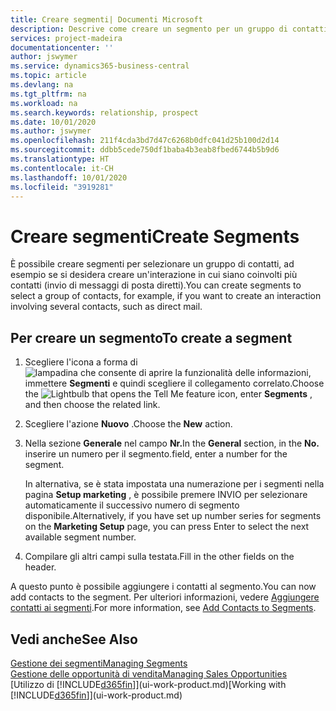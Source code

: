 ```yaml
---
title: Creare segmenti| Documenti Microsoft
description: Descrive come creare un segmento per un gruppo di contatti in Business Central, ad esempio, per rivolgersi a diversi contatti tramite messaggi di posta diretti.
services: project-madeira
documentationcenter: ''
author: jswymer
ms.service: dynamics365-business-central
ms.topic: article
ms.devlang: na
ms.tgt_pltfrm: na
ms.workload: na
ms.search.keywords: relationship, prospect
ms.date: 10/01/2020
ms.author: jswymer
ms.openlocfilehash: 211f4cda3bd7d47c6268b0dfc041d25b100d2d14
ms.sourcegitcommit: ddbb5cede750df1baba4b3eab8fbed6744b5b9d6
ms.translationtype: HT
ms.contentlocale: it-CH
ms.lasthandoff: 10/01/2020
ms.locfileid: "3919281"
---
```

# <a name="create-segments"></a><span data-ttu-id="25e2c-103">Creare segmenti</span><span class="sxs-lookup"><span data-stu-id="25e2c-103">Create Segments</span></span>
<span data-ttu-id="25e2c-104">È possibile creare segmenti per selezionare un gruppo di contatti, ad esempio se si desidera creare un'interazione in cui siano coinvolti più contatti (invio di messaggi di posta diretti).</span><span class="sxs-lookup"><span data-stu-id="25e2c-104">You can create segments to select a group of contacts, for example, if you want to create an interaction involving several contacts, such as direct mail.</span></span>

## <a name="to-create-a-segment"></a><span data-ttu-id="25e2c-105">Per creare un segmento</span><span class="sxs-lookup"><span data-stu-id="25e2c-105">To create a segment</span></span>
1. <span data-ttu-id="25e2c-106">Scegliere l'icona a forma di ![lampadina che consente di aprire la funzionalità delle informazioni](media/ui-search/search_small.png "Informazioni sull'operazione che si desidera eseguire"), immettere **Segmenti** e quindi scegliere il collegamento correlato.</span><span class="sxs-lookup"><span data-stu-id="25e2c-106">Choose the ![Lightbulb that opens the Tell Me feature](media/ui-search/search_small.png "Tell me what you want to do") icon, enter **Segments** , and then choose the related link.</span></span>
2. <span data-ttu-id="25e2c-107">Scegliere l'azione **Nuovo** .</span><span class="sxs-lookup"><span data-stu-id="25e2c-107">Choose the **New** action.</span></span>
3. <span data-ttu-id="25e2c-108">Nella sezione **Generale** nel campo **Nr.**</span><span class="sxs-lookup"><span data-stu-id="25e2c-108">In the **General** section, in the **No.**</span></span> <span data-ttu-id="25e2c-109">inserire un numero per il segmento.</span><span class="sxs-lookup"><span data-stu-id="25e2c-109">field, enter a number for the segment.</span></span>

    <span data-ttu-id="25e2c-110">In alternativa, se è stata impostata una numerazione per i segmenti nella pagina **Setup marketing** , è possibile premere INVIO per selezionare automaticamente il successivo numero di segmento disponibile.</span><span class="sxs-lookup"><span data-stu-id="25e2c-110">Alternatively, if you have set up number series for segments on the **Marketing Setup** page, you can press Enter to select the next available segment number.</span></span>
4. <span data-ttu-id="25e2c-111">Compilare gli altri campi sulla testata.</span><span class="sxs-lookup"><span data-stu-id="25e2c-111">Fill in the other fields on the header.</span></span>

<span data-ttu-id="25e2c-112">A questo punto è possibile aggiungere i contatti al segmento.</span><span class="sxs-lookup"><span data-stu-id="25e2c-112">You can now add contacts to the segment.</span></span> <span data-ttu-id="25e2c-113">Per ulteriori informazioni, vedere [Aggiungere contatti ai segmenti](marketing-add-contact-segment.md).</span><span class="sxs-lookup"><span data-stu-id="25e2c-113">For more information, see [Add Contacts to Segments](marketing-add-contact-segment.md).</span></span>

## <a name="see-also"></a><span data-ttu-id="25e2c-114">Vedi anche</span><span class="sxs-lookup"><span data-stu-id="25e2c-114">See Also</span></span>
[<span data-ttu-id="25e2c-115">Gestione dei segmenti</span><span class="sxs-lookup"><span data-stu-id="25e2c-115">Managing Segments</span></span>](marketing-segments.md)  
[<span data-ttu-id="25e2c-116">Gestione delle opportunità di vendita</span><span class="sxs-lookup"><span data-stu-id="25e2c-116">Managing Sales Opportunities</span></span>](marketing-manage-sales-opportunities.md)  
<span data-ttu-id="25e2c-117">[Utilizzo di [!INCLUDE[d365fin](includes/d365fin_md.md)]](ui-work-product.md)</span><span class="sxs-lookup"><span data-stu-id="25e2c-117">[Working with [!INCLUDE[d365fin](includes/d365fin_md.md)]](ui-work-product.md)</span></span>  
